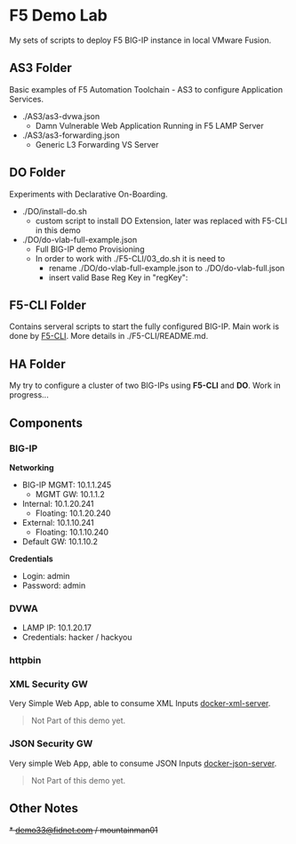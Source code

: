 # F5 Demo Lab

My sets of scripts to deploy F5 BIG-IP instance in local VMware Fusion.

## AS3 Folder

Basic examples of F5 Automation Toolchain - AS3 to configure Application Services.

* ./AS3/as3-dvwa.json
  * Damn Vulnerable Web Application Running in F5 LAMP Server
* ./AS3/as3-forwarding.json
  * Generic L3 Forwarding VS Server

## DO Folder

Experiments with Declarative On-Boarding.
* ./DO/install-do.sh
  * custom script to install DO Extension, later was replaced with F5-CLI in this demo
* ./DO/do-vlab-full-example.json
  * Full BIG-IP demo Provisioning
  * In order to work with ./F5-CLI/03_do.sh it is need to
    * rename ./DO/do-vlab-full-example.json to ./DO/do-vlab-full.json
    * insert valid Base Reg Key in "regKey": 

## F5-CLI Folder

Contains serveral scripts to start the fully configured BIG-IP. Main work is done by [F5-CLI](https://github.com/f5devcentral/f5-cli). More details in ./F5-CLI/README.md.

## HA Folder

My try to configure a cluster of two BIG-IPs using **F5-CLI** and **DO**. Work in progress...

## Components

### BIG-IP

**Networking**

* BIG-IP MGMT: 10.1.1.245
  * MGMT GW: 10.1.1.2
* Internal: 10.1.20.241
    * Floating: 10.1.20.240
* External: 10.1.10.241
    * Floating: 10.1.10.240
* Default GW: 10.1.10.2

**Credentials**

* Login: admin
* Password: admin

### DVWA

* LAMP IP: 10.1.20.17
* Credentials: hacker / hackyou

### httpbin

### XML Security GW

Very Simple Web App, able to consume XML Inputs [docker-xml-server](https://github.com/erkac/docker-xml-server).
> Not Part of this demo yet.

### JSON Security GW

Very simple Web App, able to consume JSON Inputs [docker-json-server](https://github.com/erkac/docker-json-server).
> Not Part of this demo yet.

## Other Notes

~~* demo33@fidnet.com / mountainman01~~

